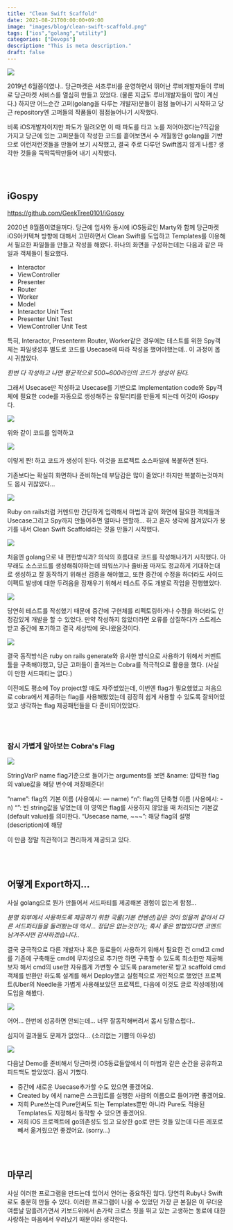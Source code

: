 ```yaml
---
title: "Clean Swift Scaffold"
date: 2021-08-21T00:00:00+09:00
image: "images/blog/clean-swift-scaffold.png"
tags: ["ios","golang","utility"]
categories: ["Devops"]
description: "This is meta description."
draft: false
---
```


<img class="blog-image" src="/images/blog/0_HbLR1Ytta-XzFphU.png" />

2019년 6월쯤이였나.. 당근마켓은 서초루비를 운영하면서 뛰어난 루비개발자들이 루비로 당근마켓 서비스를 열심히 만들고 있었다. (물론 지금도 루비개발자들이 많이 계신다.)
하지만 어느순간 고퍼(golang을 다루는 개발자)분들이 점점 늘어나기 시작하고 당근 repository엔 고퍼들의 작품들이 점점늘어나기 시작했다.

비록 iOS개발자이지만 파도가 밀려오면 이 때 파도를 타고 노를 저어야겠다는?직감을 가지고 당근에 있는 고퍼분들이 작성한 코드를 흩어보면서 수 개월동안 golang을 기반으로 이런저런것들을 만들어 보기 시작했고, 결국 주로 다루던 Swift몹지 않게 나름? 생각한 것들을 뚝딱뚝딱만들어 내기 시작했다.

<br><br>
## iGospy
https://github.com/GeekTree0101/iGospy

2020년 8월쯤이였을꺼다. 당근에 입사와 동시에 iOS동료인 Marty와 함께 당근마켓 iOS아키텍쳐 방향에 대해서 고민하면서 Clean Swift를 도입하고 Templates를 이용해서 필요한 파일들을 만들고 작성을 해왔다.
하나의 화면을 구성하는데는 다음과 같은 파일과 객체들이 필요했다.

- Interactor
- ViewController
- Presenter
- Router
- Worker
- Model
- Interactor Unit Test
- Presenter Unit Test
- ViewController Unit Test

특히, Interactor, Presenterm Router, Worker같은 경우에는 테스트를 위한 Spy객체는 파일생성후 별도로 코드를 Usecase에 따라 작성을 했어야했는데.. 이 과정이 몹시 귀찮았다.

*한번 다 작성하고 나면 평균적으로 500~600라인의 코드가 생성이 된다.*

그래서 Usecase만 작성하고 Usecase를 기반으로 Implementation code와 Spy객체에 필요한 code를 자동으로 생성해주는 유틸리티를 만들게 되는데 이것이 iGospy다.


<img class="blog-image" src="/images/blog/1_9YW_r2G70sI0HS_ojPvC-w.png" />

위와 같이 코드를 입력하고

<img class="blog-image" src="/images/blog/1_yRHBsq3pwxC4WPm387xFUQ.png" />

이렇게 짠! 하고 코드가 생성이 된다. 이것을 프로젝트 소스파일에 복붙하면 된다.

기존보다는 확실히 화면하나 준비하는데 부담감은 많이 줄었다!
하지만 복붙하는것마저도 몹시 귀찮았다…


<img class="blog-image" src="/images/blog/1_5sKgkpXFFZZo5ZTxbTPSaQ.png" />

Ruby on rails처럼 커멘드만 간단하게 입력해서 마법과 같이 화면에 필요한 객체들과 Usecase그리고 Spy까지 만들어주면 얼마나 편할까… 하고 혼자 생각에 잠겨있다가 용기를 내서 Clean Swift Scaffold라는 것을 만들기 시작했다.


<img class="blog-image" src="/images/blog/clean-swift-scaffold.png" />

처음엔 golang으로 내 편한방식과? 의식의 흐름대로 코드를 작성해나가기 시작했다. 아무래도 소스코드를 생성해줘야하는데 띄워쓰기나 줄바꿈 마저도 정교하게 기대하는대로 생성하고 잘 동작하기 위해선 검증을 해야했고, 또한 중간에 수정을 하더라도 사이드이펙트 발생에 대한 두려움을 잠재우기 위해서 테스트 주도 개발로 작업을 진행했었다.

<img class="blog-image" src="/images/blog/1_of__aeTcxWPo7EHYX60lVg.png" />

당연히 테스트를 작성했기 때문에 중간에 구현체를 리펙토링하거나 수정을 하더라도 안정감있게 개발을 할 수 있었다. 만약 작성하지 않았더라면 오류를 삽질하다가 스트레스 받고 중간에 포기하고 결국 세상밖에 못나왔을것이다.



<img class="blog-image" src="/images/blog/0_o1zSmPhkzjfNl_yg.png" />

결국 동작방식은 ruby on rails generate와 유사한 방식으로 사용하기 위해서 커멘트 툴을 구축해야했고, 당근 고퍼들이 즐겨쓰는 Cobra를 적극적으로 활용을 했다. (사실 이 만한 서드파티는 없다.)

이전에도 평소에 Toy project할 때도 자주썼었는데, 이번엔 flag가 필요했었고 처음으로 cobra에서 제공하는 flag를 사용해봤었는데 굉장히 쉽게 사용할 수 있도록 잘되어있었고 생각하는 flag 제공패턴들을 다 준비되어있었다.

<br><br>
### 잠시 가볍게 알아보는 Cobra's Flag

<img class="blog-image" src="/images/blog/1_7805dVpJz2W8fav0ErVkSw.png" />

StringVarP name flag기준으로 들어가는 arguments를 보면
&name: 입력한 flag 의 value값을 해당 변수에 저장해준다!

“name”: flag의 기본 이름 (사용예시: — name)
“n”: flag의 단축형 이름 (사용예시: -n)
“”: 빈 string값을 넣었는데 이 영역은 flag를 사용하지 않았을 때 처리되는 기본값(default value)를 의미한다.
“Usecase name, ~~~”: 해당 flag의 설명(description)에 해당

이 만큼 정말 직관적이고 편리하게 제공되고 있다.

<br><br>
## 어떻게 Export하지…

사실 golang으로 뭔가 만들어서 서드파티를 제공해본 경험이 없는게 함정…

*분명 외부에서 사용하도록 제공하기 위한 국룰(기본 컨벤션)같은 것이 있을꺼 같아서 다른 서드파티들을 둘러봤는데 역시… 정답은 없는것인가;; 혹시 좋은 방법있다면 코멘드 남겨주시면 감사하겠습니다..*

결국 궁극적으로 다른 개발자나 혹은 동료들이 사용하기 위해서 필요한 건 cmd고 cmd를 기존에 구축해둔 cmd에 무지성으로 추가만 하면 구축할 수 있도록 최소한만 제공해보자 해서 cmd의 use만 자유롭게 가변할 수 있도록 parameter로 받고 scaffold cmd객체를 반환만 하도록 설계를 해서 Deploy했고 실험적으로 개인적으로 했었던 프로젝트(Uber의 Needle을 가볍게 사용해보았던 프로젝트, 다음에 이것도 글로 작성예정)에 도입을 해봤다.


<img class="blog-image" src="/images/blog/0_werKZWhFCEK-z8BL.png" />

어어… 한번에 성공하면 안되는데… 너무 잘동작해버려서 몹시 당황스럽다..

심지어 결과물도 문제가 없었다… (소리없는 기쁨의 아우성)

<img class="blog-image" src="/images/blog/0_vTQubwdkTqFxEtT0.png" />

다음날 Demo를 준비해서 당근마켓 iOS동료들앞에서 이 마법과 같은 순간을 공유하고 피드백도 받았었다. 몹시 기뻤다.

- 중간에 새로운 Usecase추가할 수도 있으면 좋겠어요.
- Created by <name> 에서 name은 스크립트를 실행한 사람의 이름으로 들어가면 좋겠어요.
- 저희 Pure쓰는데 Pure안써도 되는 Templates뿐만 아니라 Pure도 적용된 Templates도 지정해서 동작할 수 있으면 좋겠어요.
- 저희 iOS 프로젝트에 go의존성도 있고 요상한 go로 만든 것들 있는데 다른 레포로 빼서 옮겨줬으면 좋겠어요. (sorry…)

<br><br>
## 마무리

사실 이러한 프로그램을 만드는데 있어서 언어는 중요하진 않다. 당연히 Ruby나 Swift로도 충분히 만들 수 있다.
이러한 프로그램이 나올 수 있었던 가장 큰 본질은 이 무더운 여름날 땀흘려가면서 키보드위에서 손가락 크로스 핏을 뛰고 있는 고생하는 동료에 대한 사랑하는 마음에서 우러났기 때문이라 생각한다.
<br><br>